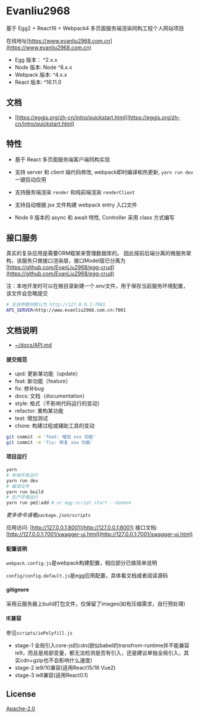 # Evanliu2968

基于 Egg2 + React16 + Webpack4 多页面服务端渲染同构工程个人网站项目

在线地址[https://www.evanliu2968.com.cn](https://www.evanliu2968.com.cn)

- Egg 版本： ^2.x.x
- Node 版本: Node ^8.x.x
- Webpack 版本: ^4.x.x
- React 版本: ^16.11.0

## 文档

- [https://eggjs.org/zh-cn/intro/quickstart.html](https://eggjs.org/zh-cn/intro/quickstart.html)

## 特性

- 基于 React 多页面服务端客户端同构实现

- 支持 server 和 client 端代码修改, webpack即时编译和热更新, `yarn run dev` 一键启动应用

- 支持服务端渲染 `render` 和纯前端渲染 `renderClient`

- 支持自动根据 jsx 文件构建 webpack entry 入口文件

- Node 8 版本的 async 和 await 特性, Controller 采用 class 方式编写

## 接口服务

真实的复杂应用是需要ORM框架来管理数据库的。
因此按前后端分离的微服务架构，该服务只做接口渲染层，接口Model层已分离为[https://github.com/EvanLiu2968/egg-crud](https://github.com/EvanLiu2968/egg-crud)

注：本地开发时可以在根目录新建一个.env文件，用于保存当前服务环境配置，该文件会忽略提交
```bash
# 无该参数则默认为 http://127.0.0.1:7001
API_SERVER=http://www.evanliu2968.com.cn:7001
```

## 文档说明

- [~/docs/API.md](./docs/API.md)


#### 提交规范
- upd: 更新某功能（update）
- feat: 新功能（feature）
- fix: 修补bug
- docs: 文档（documentation）
- style: 格式（不影响代码运行的变动）
- refactor: 重构某功能
- test: 增加测试
- chore: 构建过程或辅助工具的变动
```sh
git commit -m 'feat: 增加 xxx 功能'
git commit -m 'fix: 修复 xxx 功能'
```

#### 项目运行

```bash
yarn
# 本地开发运行
yarn run dev
# 编译文件
yarn run build
# 生产环境运行
yarn run pm2:add # or egg-script start --daemon
```
*更多命令请看`package.json/scripts`*

应用访问: [http://127.0.0.1:8001](http://127.0.0.1:8001)
接口文档: [http://127.0.0.1:7001/swagger-ui.html](http://127.0.0.1:7001/swagger-ui.html)

#### 配置说明

`webpack.config.js`是webpack构建配置，相应部分已做简单说明

`config/config.default.js`是egg应用配置，具体看文档或者阅读源码


#### gitignore

采用云服务器上build打包文件，仅保留了images(如有压缩需求，自行预处理)

#### IE兼容
参见`scripts/iePolyfill.js`
- stage-1 全局引入core-js的cdn(貌似babel的transfrom-runtime并不能兼容ie9，而且是局部变量，都无法检测是否有引入，还是建议单独全局引入，其实cdn+gzip也不会影响什么速度)
- stage-2 ie9/10兼容(适用React15/16 Vue2)
- stage-3 ie8兼容(适用React0.1)

## License

[Apache-2.0](LICENSE)
